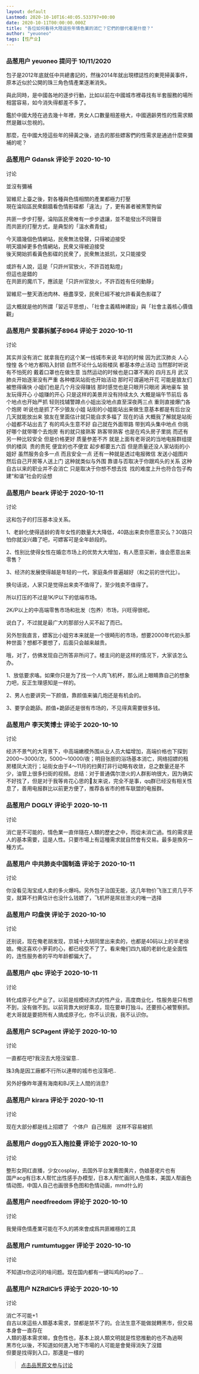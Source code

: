 ```yaml
---
layout: default
Lastmod: 2020-10-10T16:40:05.533797+00:00
date: 2020-10-11T00:00:00.000Z
title: "各位如何看待大陸這些年情色業的消亡？它們的替代者是什麼？"
author: "yeuoneo"
tags: [性产业]
---
```



### 品葱用户 **yeuoneo** 提问于 10/11/2020
    
包子是2012年底就任中共總書記的，然後2014年就出現標誌性的東莞掃黃事件，原本近似於公開的珠三角色情產業逐漸消失。  
  
與此同時，是中國各地的逐步行動，比如以前在中國城市裡尋找有半套服務的場所相當容易，如今消失得都差不多了。  
  
鑑於中國大陸在過去幾十年裡，男女人口數量相差極大，中國適齡男性的性需求顯然是難以忽視的。  
  
那麼，在中國大陸這些年的掃黃之後，過去的那些嫖客們的性需求是通過什麼來彌補的呢？
    
                

### 品葱用户 **Gdansk** 评论于 2020-10-10
讨论

        
並沒有彌補  
  
習維尼上臺之後，對各種與色情相關的產業都極力打壓  
現在淪陷區民衆翻牆看色情影碟都「違法」了，更有甚者被黑警拘留  
  
共匪一步步打壓，淪陷區民衆唯有一步步退讓，並不能發出不同聲音  
而共匪的打壓方式，是典型的「溫水煮青蛙」  
  
今天牆幾個色情網站，民衆無法發聲，只得被迫接受  
明天牆掉更多色情網站，民衆又得被迫接受  
後天開始抓看黃色影碟的民衆了，民衆無法抵抗，又只能接受  
  
或許有人說，這是「只許州官放火，不許百姓點燈」  
但這也是錯的  
在共匪的魔爪下，應該是「只許州官放火，不許百姓有任何動靜」  
  
習維尼一整天酒池肉林、極盡享受，民衆已經不被允許看黃色影碟了  
  
這大概就是他的所謂「習近平思想」、「社會主義精神建設」與「社會主義核心價值觀」
        
                

### 品葱用户 **爱慕拆腻子8964** 评论于 2020-10-11
讨论

        
其实并没有消亡 就拿我在的这个某一线城市来说 年初的时候 因为武汉肺炎 人心惶惶 各个地方都陷入封锁 自然不论什么站街楼凤 都基本停止活动 当然那时听说有不怕死的 戴着口罩也在做生意 当然运动的时候也是口罩不离的 四月五月 武汉肺炎开始逐渐没有严重 各种楼凤站街也开始活动 那时可谓遍地开花 可能是狼友们被憋得痛快 小姐们也是几个月没得赚钱 那时感觉也是只眼开只眼闭 满地豪车 狼友玩得开心 小姐赚的开心 只是这样的美景并没有持续太久 大概是端午节前后 各个地点也开始严抓 轻则找辅警蹲点小姐出没地点直至深夜两三点 重则直接爆门各个炮房 听说也是抓了不少狼友小姐 站街的小姐能站出来做生意基本都是有后台没几天就能放出来 狼友在里面估计就只能自求多福了 现在的话 大概我了解就是站街小姐都不站出去了 有的鸡头生意不好 自己就在外面带路 带到鸡头集中地点 你挑好哪个就带哪个去炮房 有的就只接熟客 熟客带熟客 也是在鸡头房子里挑 而还有另一种比较安全 但是价格更好 质量参差不齐 就是上面有老哥说的当地电报群组提供的楼凤  贵的贵死 便宜的也不便宜 起步都要五六百 但是质量还没人家站街的小姐好 虽然服务会多一点 而且安全一点 还有一种就是透过电报微信 发送小姐图片 然后自己开房等人送上门 这种就类似与外围 靠谱与否取决于你跟鸡头的关系 这种自古以来的职业并不会消亡 只是取决于你想不想去找  找的难度上升也符合包子构建“和谐”社会的设想
        
                

### 品葱用户 **beark** 评论于 2020-10-11
讨论

        
这和包子的打压基本没关系。  
  
1、老龄化使得适龄的青年女性的数量大大降低，40路出来卖你愿意买么？30路只怕你就没兴趣了吧，可嫖客可是全年龄段的。  
  
2、性别比使得女性在婚恋市场上的优势大大增加，有人愿意买断，谁会愿意出来零售？  
  
3、经济的发展使得越是年轻的一代，家庭条件普遍越好（和之前的世代比）。  
  
换句话说，人家只是觉得出来卖不值得了，至少贱卖不值得了。  
  
所以打压的不过是1K/P以下的低端市场。  
  
2K/P以上的中高端零售市场和批发（包养）市场，兴旺得很呢。  
  
说白了，不过就是最广大的那部分人买不起了而已。  
  
另外恕我直言，嫖客比小姐穷本来就是一个很畸形的市场，想要2000年代初头那种世面？想都不要想了，后面只会越来越贵。  
  
哦，对了，仿佛发现自己所答非所问了。楼主问的是这样的情况下，大家该怎么办。  
  
1、放低要求咯。如果你只是为了找一个人肉飞机杯，那么闭上眼睛靠自己的想象力吧，反正生理感知是一样的。  
  
2、男人也要讲究一下颜值，靠颜值来骗几炮还是有机会的。  
  
3、要学会跪舔。颜值+跪舔还是很有市场的，不见得真需要很多钱。
        
                

### 品葱用户 **李天笑博士** 评论于 2020-10-10
讨论

        
经济不景气的大背景下，中高端嫩模外围从业人员大幅增加，高端价格也下探到2000～3000/次，5000～10000/夜；明目张胆的浴场基本消亡，网络招嫖的租房楼凤大流行；站街女由于4～11月的扫黄打非行动略有收敛，总之数量还是不少，油管上很多扫街的视频。总结：对于普通偶尔泄火的人群影响很大，因为确实不好找了，但是对于我等肯花心思的🐺友来说，完全不是事，qq群已经没有相关性息了，善用电报群比以前更方便了，推荐各省市的修车联盟的电报群。
        
                

### 品葱用户 **DOGLY** 评论于 2020-10-11
讨论

        
消亡是不可能的，情色業一直伴隨在人類的歷史之中，而從未消亡過。性的需求是人的基本需要，這是人性。只要市場上有這種需求就自然會有交易。最多是換另一種方式。
        
                

### 品葱用户 **中共肺炎中国制造** 评论于 2020-10-11
讨论

        
你没看见淘宝成人卖的多火爆吗。另外包子治国无能，这几年物价飞涨工资几乎不变，就算不扫黄估计也没什么钱嫖了，飞机杯是屌丝泄火的唯一选择
        
                

### 品葱用户 **叼盘侠** 评论于 2020-10-10
讨论

        
还别说，现在俺老胡发现，京城十大胡同里出来卖的，也都是40码以上的半老徐娘。俺这喜欢小萝莉的心，都已经受不了了。看来俺们四九城的老龄化是全面性的，连性服务者的平均年龄都偏大了。
        
                

### 品葱用户 **qbc** 评论于 2020-10-11
讨论

        
转化成原子化产业了。以前是规模经济式的性产业，高度商业化，性服务是只有想不到，没有做不到。以前背靠大树好乘凉，现在要单打独斗。还要担心被警察抓。老大哥就是要把所有人搞成原子化，你不认识我，我不认识你。
        
                

### 品葱用户 **SCPagent** 评论于 2020-10-10
讨论

        
一直都在吧?我沒去大陸沒留意..  
  
珠3角是因工廠都不行所以連帶的城市也沒落吧..  
  
另外好像昨年還有海南和BJ天上人間的消息?
        
                

### 品葱用户 **kirara** 评论于 2020-10-11
讨论

        
现在大部分都是线上招嫖了   个体户  自己租房   这样不容易被抓
        
                

### 品葱用户 **dogg0五入拖拉曼** 评论于 2020-10-10
讨论

        
整形女网红直播，少女cosplay，去国外平台发黄图黄片，伪娘基佬片也有  
国产acg有日本人帮忙出性感手办模型，日本人帮忙画同人色情本，美国人帮画色情动图，中国人自己也画很多色图和色情动画，mmd什么的
        
                

### 品葱用户 **needfreedom** 评论于 2020-10-10
讨论

        
我覺得色情產業可能在不久的將來會成爲共匪維穩的工具
        
                

### 品葱用户 **rumtumtugger** 评论于 2020-10-10
讨论

        
不知道lz你这问的啥问题。现在国内都有一键叫鸡的app了...
        
                

### 品葱用户 **NZRdlClr5** 评论于 2020-10-10
讨论

        
消亡不可能+1  
自古以來這些人類基本需求，禁都是禁不了的。合法生意不能做就轉黑市，但交易本身會一直存在  
人類的基本需求嘛，食色性也，基本上說人類文明就是性慾推動的也不為過啊  
黑市化以後，不知道如何進入地下市場的人可能是會覺得消失了沒錯  
但要是找得到入口，那還是一樣的
        
                





> [点击品葱原文参与讨论](https://pincong.rocks/question/32016)

